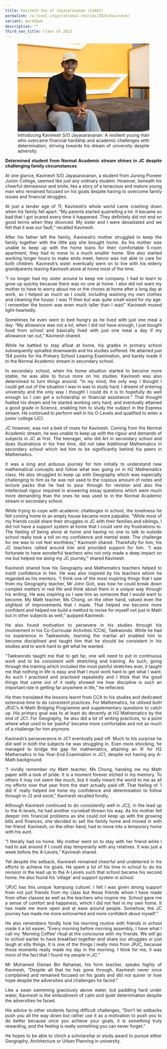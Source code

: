 ```yaml
---
title: Kavinesh Son of Jayasaravanan (22A01)
permalink: /a-level-inspirational-stories/2024/kavinesh/
variant: markdown
description: ""
third_nav_title: Class of 2023
---
```

<div align="justify">

<figure>
<img src="/images/Accomplishment/2024%20Inspiring/Kavinesh.jpg">
<figcaption>Introducing Kavinesh S/O Jayasaravanan: A resilient young man who overcame financial hardship and academic challenges with determination, striving towards his dream of university despite adversity​.</figcaption></figure>

<b>Determined student from Normal Academic stream shines in JC despite challenging family circumstances</b>

<p>At one glance, Kavinesh S/O Jayasaravanan, a student from Jurong Pioneer Junior College, seemed like just any ordinary student. However, beneath his cheerful demeanour and smile, lies a story of a tenacious and mature young man who remained focused on his goals despite having to overcome family issues and financial struggles.</p>
	
<p>At just a tender age of 11, Kavinesh’s whole world came crashing down when his family fell apart. “My parents started quarrelling a lot. It became so bad that I got scared every time it happened. They definitely did not end on good terms when they divorced. My sister and I were devastated and we felt that it was our fault,” recalled Kavinesh. </p>
	
<p>After his father left the family, Kavinesh’s mother struggled to keep the family together with the little pay she brought home. As his mother was unable to keep up with the home loans for their comfortable 5-room apartment, they had to move to a much smaller home. She also started working longer hours to make ends meet, hence was not able to care for both children. Kavinesh’s sister eventually went on to live with his elderly grandparents leaving Kavinesh alone at home most of the time. </p>

<p>“I no longer had my sister around to keep me company. I had to learn to grow up quickly because there was no one at home. I also did not want my mother to have to worry about me or the chores at home after a long day at work, so I helped as much as I could, including washing my own clothes and cleaning the house. I was 11 then but was quite small-sized for my age. I remember the broom was even much taller than I was!” Kavinesh mused light-heartedly.</p>
	
<p>Sometimes he even went to bed hungry as he lived with just one meal a day. “My allowance was not a lot, when I did not have enough, I just bought food from school and basically lived with just one meal a day if my allowance ran out,” Kavinesh shared.</p>
	
<p>While he battled to stay afloat at home, his grades in primary school subsequently spiralled downwards and his studies suffered. He attained just 154 points for his Primary School Leaving Examination, and barely made it to the Normal Academic stream in secondary school. </p>

<p>In secondary school, when his home situation started to become more stable, he was able to focus more on his studies. Kavinesh was also determined to turn things around. “In my mind, the only way I thought I could get out of the situation I was in was to study hard.  I dreamt of entering university and the only way I thought I could do it is to hopefully do well enough so I can get a scholarship or financial assistance.” That thought fuelled his dream and he started working very hard, and eventually attained a good grade in Science, enabling him to study the subject in the Express stream. He continued to perform well in his O-Levels and qualified to enter a junior college (JC).</p>

<p>JC however, was not a bed of roses for Kavinesh. Coming from the Normal Academic stream, he was unable to keep up with the rigour and demands of subjects in JC at first. The teenager, who did Art in secondary school and does illustrations in his free time, did not take Additional Mathematics in secondary school which led him to be significantly behind his peers in Mathematics. </p>

<p>It was a long and arduous journey for him initially to understand new mathematical concepts and follow what was going on in H2 Mathematics class. He also struggled to keep up with Geography which was especially challenging to him as he was not used to the copious amount of notes and lecture packs that he had to pour through for revision and also the intellectual rigour required in answering essay questions which were much more demanding than the ones he was used to in the Normal Academic stream in secondary school.</p>
	
<p>While trying to cope with academic challenges in school, the loneliness he felt coming home to an empty house became more palpable. “While most of my friends could share their struggles in JC with their families and siblings, I did not have a support system at home that I could vent my frustrations to. The feeling of being alone at home and having no one to talk to outside school really took a toll on my confidence and mental state. The challenge for me was to not feel worthless,” Kavinesh shared.  
Thankfully for him, his JC teachers rallied around him and provided support for him. “I was fortunate to have wonderful teachers who not only made a deep impact on me but helped me along my JC journey,” shared Kavinesh. </p>

<p>Kavinesh shared how his Geography and Mathematics teachers helped to instill confidence in him. He was also inspired by his teachers whom he regarded as his mentors. “I think one of the most inspiring things that I saw from my Geography teacher, Mr John Goh, was how he could break down complex matters in real life and think about them in a unique way through his writing. He was inspiring so I saw him as someone that I would want to become. My Math teacher, Ms Chong, on the other hand, valued even the slightest of improvements that I made. That helped me become more confident and helped me build a method to revise for myself not just in Math but in other subjects as well,” quipped Kavinesh.</p>

<p>He also found motivation to persevere in his studies through his involvement in his Co-Curricular Activities (CCA), Taekwondo. While he had no experience in Taekwondo, learning the martial art enabled him to become disciplined and taught him that he should be consistent in his studies and to work hard to get what he wanted. </p>

<p>“Taekwondo taught me that to get far, one will need to put in continuous work and to be consistent with stretching and training. As such, going through the training which included the most painful stretches ever, it taught me that nothing in life is easy and that I must work hard to get what I want. As such I practised and practised repeatedly and I think that the good things that came out of it really showed me how discipline is such an important role in getting far anywhere in life,” he reflected. </p>

<p>He then translated the lessons learnt from CCA to his studies and dedicated extensive time to do consistent practices. For Mathematics, he utilised both JPJC’s A-Math Bridging Programme and supplementary questions to catch up. His primary goal was to at least do decently at H2 Mathematics by the end of JC1. For Geography, he also did a lot of writing practices, to a point where what used to be ‘painful’ became more comfortable and not as much of a challenge for him anymore. </p>
	
<p>Kavinesh’s perseverance in JC1 eventually paid off.  Much to his surprise he did well in both the subjects he was struggling in.  Even more shocking, he managed to bridge the gap for mathematics, attaining an ‘A’ for H2 Mathematics in his Year-End Examination in JC1, despite not having any A-Math background. </p>

<p>“I vividly remember my Math teacher, Ms Chong, handing me my Math paper with a look of pride. It is a moment forever etched in my memory. To others it may not seem like much, but it really meant the world to me as all my efforts over that year from the start actually paid off. That feeling of ‘I did it’ really helped me hone my confidence and determination to follow through in J2 and excel,” Kavinesh recalled fondly. </p>

<p>Although Kavinesh continued to do consistently well in JC2, in the lead up to the A-levels, he had another curveball thrown his way. As his mother fell deeper into financial problems as she could not keep up with the growing bills and finances, she decided to sell the family home and moved in with her friend. Kavinesh, on the other hand, had to move into a temporary home with his aunt.</p>

<p>“I literally had no home. My mother went on to stay with her friend while I had to ask around if I could stay temporarily with any relatives. It was just a week before the A-Levels,” Kavinesh shared. </p>

<p>Yet despite the setback, Kavinesh remained cheerful and undeterred in his efforts to achieve his goals. He spent a lot of his time in school to do his revision in the lead up to the A-Levels such that school became his second home. He also found his ‘village’ and support system in school.</p>

<p>“JPJC has this unique ‘kampung culture’. I felt I was given strong support from not just friends from my class but those friends whom I have made from other classes as well as the teachers who inspire me. School gave me a sense of comfort and happiness, which I did not feel in my own home. It has made me more open and at ease around people. Somehow, the JC journey has made me more extroverted and more confident about myself.”</p>

<p>He also remembers fondly how his morning routine with friends in school made it a lot easier, “Every morning before morning assembly, I have what I call my ‘Morning Coffee’ ritual at the concourse with my friends. We will go to school earlier to have breakfast together and share our struggles or just laugh at silly things. It is one of the things I really miss from JPJC, because those moments really made my day in the morning. I think for me, it was more of the fact that I found my people in JC.” </p>

<p>Mr Mohamed Osman Bin Rahamat, his form teacher, speaks highly of Kavinesh, “Despite all that he has gone through, Kavinesh never once complained and remained focused on his goals and did not quiver or lose hope despite the adversities and challenges he faced.”</p>

<p>Like a swan swimming graciously above water, but paddling hard under water, Kavinesh is the embodiment of calm and quiet determination despite the adversities he faced. </p>

<p>His advice to other students facing difficult challenges, “Don’t let setbacks push you all the way down but rather use it as a motivation to push you to do better because once you achieve your goals, it is something truly rewarding, and the feeling is really something you can never forget.”</p>

<p>He hopes to be able to clinch a scholarship or study award to pursue either Geography, Architecture or Urban Planning in university.</p>


</div>
